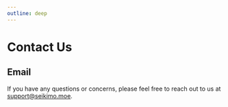 ```yaml
---
outline: deep
---
```


# Contact Us

## Email

If you have any questions or concerns, please feel free to reach out to us at [support@seikimo.moe](mailto:support@seikimo.moe).
